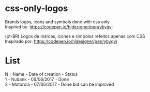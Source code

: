 # css-only-logos
Brands logos, icons and symbols done with css only <br>
Inspired by: https://codepen.io/hjdesigner/pen/ybyqvj

(pt-BR)
Logos de marcas, ícones e símbolos refeitos apenas com CSS <br>
Inspirado por: https://codepen.io/hjdesigner/pen/ybyqvj

# List
N - Name     - Date of creation - Status <br>
1 - Nubank   - 06/06/2017       - Done   <br>
2 - Motorola - 07/06/2017       - Done but can be improved <br>
